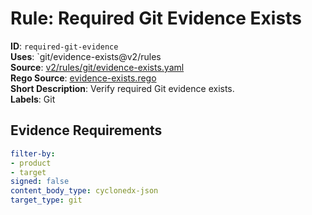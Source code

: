 # Rule: Required Git Evidence Exists

**ID**: `required-git-evidence`  
**Uses**: `git/evidence-exists@v2/rules  
**Source**: [v2/rules/git/evidence-exists.yaml](https://github.com/scribe-public/sample-policies/v2/rules/git/evidence-exists.yaml)  
**Rego Source**: [evidence-exists.rego](https://github.com/scribe-public/sample-policies/v2/rules/git/evidence-exists.rego)  
**Short Description**: Verify required Git evidence exists.  
**Labels**: Git

## Evidence Requirements

```yaml
filter-by:
- product
- target
signed: false
content_body_type: cyclonedx-json
target_type: git
```
